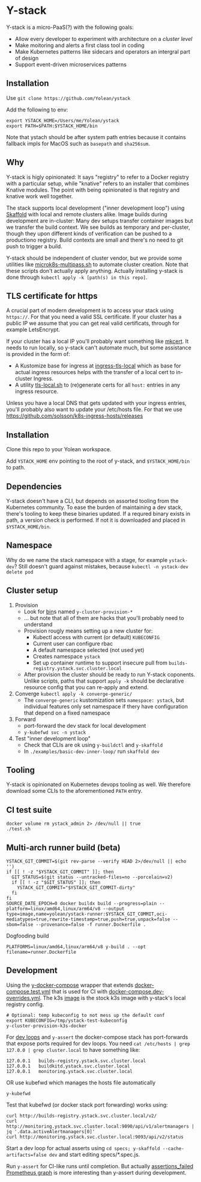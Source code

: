 
# Y-stack

Y-stack is a micro-PaaS(?) with the following goals:

 - Allow every developer to experiment with architecture on a _cluster level_
 - Make moitoring and alerts a first class tool in coding
 - Make Kubernetes patterns like sidecars and operators an intergral part of design
 - Support event-driven microservices patterns

## Installation

Use `git clone https://github.com/Yolean/ystack`

Add the following to env:

```
export YSTACK_HOME=/Users/me/Yolean/ystack
export PATH=$PATH:$YSTACK_HOME/bin
```

Note that ystach should be after system path entries because it contains fallback impls for MacOS such as `basepath` and `sha256sum`.

## Why

Y-stack is higly opinionated:
It says "registry" to refer to a Docker registry with a particular setup,
while "knative" refers to an installer that combines Knative modules.
The point with being opinionated is that registry and knative work well together.

The stack supports local development ("inner development loop") using
[Skaffold](https://skaffold.dev/)
with local and remote clusters alike.
Image builds during development are in-cluster:
Many dev setups transfer container images but we transfer the build context.
We see builds as temporary and per-cluster,
though they upon different kinds of verification can be pushed to a productiono registry.
Build contexts are small and there's no need to git push to trigger a build.

Y-stack should be independent of cluster vendor,
but we provide some utilities like [microk8s-multipass.sh](./microk8s-multipass.sh) to automate cluster creation.
Note that these scripts don't actually apply anything.
Actually installing y-stack is done through `kubectl apply -k [path(s) in this repo]`.

## TLS certificate for https

A crucial part of modern development is to access your stack using `https://`.
For that you need a valid SSL certificate.
If your cluster has a public IP we assume that you can get real valid certificats,
through for example LetsEncrypt.

If your cluster has a local IP you'll probably want something like [mkcert](https://github.com/FiloSottile/mkcert).
It needs to run locally, so y-stack can't automate much, but some assistance is provided in the form of:
 - A Kustomize base for ingress at [ingress-tls-local](./ingress-tls-local/) which as base for actual ingress resources helps with the transfer of a local cert to in-cluster Ingress.
 - A utility [tls-local.sh](./tls-local.sh) to (re)generate certs for all `host:` entries in any ingress resource.

Unless you have a local DNS that gets updated with your ingress entries,
you'll probably also want to update your /etc/hosts file.
For that we use https://github.com/solsson/k8s-ingress-hosts/releases

## Installation

Clone this repo to your Yolean workspace.

Add `YSTACK_HOME` env pointing to the root of y-stack, and `$YSTACK_HOME/bin` to path.

## Dependencies

Y-stack doesn't have a CLI, but depends on assorted tooling from the Kubernetes community.
To ease the burden of maintaining a dev stack, there's tooling to keep these binaries updated.
If a requred binary exists in path, a version check is performed.
If not it is downloaded and placed in `$YSTACK_HOME/bin`.

## Namespace

Why do we name the stack namespace with a stage, for example `ystack-dev`?
Still doesn't guard against mistakes, because `kubectl -n ystack-dev delete pod`

## Cluster setup

1. Provision
   - Look for [bin](./bin)s named `y-cluster-provision-*`
   - ... but note that all of them are hacks that you'll probably need to understand
   - Provision rougly means setting up a new cluster for:
     - Kubectl access with current (or default) `KUBECONFIG`
     - Current user can configure rbac
     - A default namespace selected (not used yet)
     - Creates namespace `ystack`
     - Set up container runtime to support insecure pull from `builds-registry.ystack.svc.cluster.local`
   - After provision the cluster should be ready to run Y-stack coponents. Unlike scripts, paths that support `apply -k` should be declarative resource config that you can re-apply and extend.
2. Converge `kubectl apply -k converge-generic/`
   - The `converge-generic` kustomization sets `namespace: ystack`,
     but individual features only set namespace if thery have configuration that depend on a fixed namespace
3. Forward
   - port-forward the dev stack for local development
   - `y-kubefwd svc -n ystack`
4. Test "inner development loop"
   - Check that CLIs are ok using `y-buildctl` and `y-skaffold`
   - In `./examples/basic-dev-inner-loop/` run `skaffold dev`

## Tooling

Y-stack is opinionated on Kubernetes devops tooling as well.
We therefore download some CLIs to the aforementioned `PATH` entry.

## CI test suite

```
docker volume rm ystack_admin 2> /dev/null || true
./test.sh
```

## Multi-arch runner build (beta)

```
YSTACK_GIT_COMMIT=$(git rev-parse --verify HEAD 2>/dev/null || echo '')
if [[ ! -z "$YSTACK_GIT_COMMIT" ]]; then
  GIT_STATUS=$(git status --untracked-files=no --porcelain=v2)
  if [[ ! -z "$GIT_STATUS" ]]; then
    YSTACK_GIT_COMMIT="$YSTACK_GIT_COMMIT-dirty"
  fi
fi
SOURCE_DATE_EPOCH=0 docker buildx build --progress=plain --platform=linux/amd64,linux/arm64/v8 --output type=image,name=yolean/ystack-runner:$YSTACK_GIT_COMMIT,oci-mediatypes=true,rewrite-timestamp=true,push=true,unpack=false --sbom=false --provenance=false -f runner.Dockerfile .
```

Dogfooding build
```
PLATFORMS=linux/amd64,linux/arm64/v8 y-build . --opt filename=runner.Dockerfile
```

## Development

Using the [y-docker-compose](./bin/y-docker-compose) wrapper that extends [docker-compose.test.yml](./docker-compose.test.yml) that is used for CI with [docker-compose.dev-overrides.yml](./docker-compose.dev-overrides.yml). The k3s [image](./k3s/docker-image/) is the stock k3s image with y-stack's local registry config.

```
# Optional: temp kubeconfig to not mess up the default conf
export KUBECONFIG=/tmp/ystack-test-kubeconfig
y-cluster-provision-k3s-docker
```

For [dev loops](./examples/) and `y-assert` the docker-compose stack has port-forwards that expose ports required for dev loops.
You need `cat /etc/hosts | grep 127.0.0 | grep cluster.local` to have something like:
```
127.0.0.1	builds-registry.ystack.svc.cluster.local
127.0.0.1	buildkitd.ystack.svc.cluster.local
127.0.0.1	monitoring.ystack.svc.cluster.local
```
OR use kubefwd which manages the hosts file automatically
```
y-kubefwd
```

Test that kubefwd (or docker stack port forwarding) works using:
```
curl http://builds-registry.ystack.svc.cluster.local/v2/
curl http://monitoring.ystack.svc.cluster.local:9090/api/v1/alertmanagers | jq '.data.activeAlertmanagers[0]'
curl http://monitoring.ystack.svc.cluster.local:9093/api/v2/status
```

Start a dev loop for actual asserts using `cd specs; y-skaffold --cache-artifacts=false dev` and start editing specs/*.spec.js.

Run `y-assert` for CI-like runs until completion. But actually [assertions_failed Prometheus graph](http://monitoring:9090/graph?g0.expr=assertions_failed&g0.tab=0&g0.stacked=0&g0.range_input=15m) is more interesting than y-assert during development.
